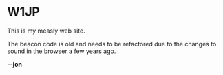 # W1JP
This is my measly web site.

The beacon code is old and needs to be refactored due to the changes to sound in the browser a few years ago.

__--jon__
